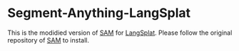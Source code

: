 # Segment-Anything-LangSplat

This is the modidied version of [SAM](https://github.com/facebookresearch/segment-anything) for [LangSplat](https://github.com/minghanqin/LangSplat). Please follow the original repository of [SAM](https://github.com/facebookresearch/segment-anything) to install.